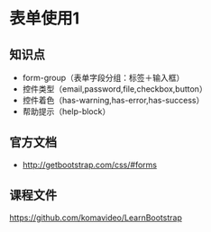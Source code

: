表单使用1
========

## 知识点

* form-group（表单字段分组：标签＋输入框）
* 控件类型（email,password,file,checkbox,button）
* 控件着色（has-warning,has-error,has-success）
* 帮助提示（help-block）

## 官方文档

* http://getbootstrap.com/css/#forms

## 课程文件

https://github.com/komavideo/LearnBootstrap